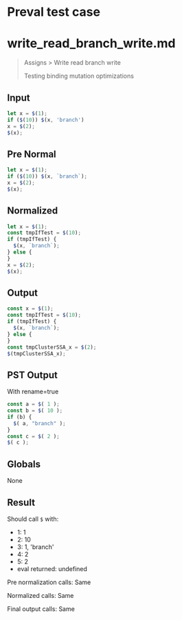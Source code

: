 # Preval test case

# write_read_branch_write.md

> Assigns > Write read branch write
>
> Testing binding mutation optimizations

## Input

`````js filename=intro
let x = $(1);
if ($(10)) $(x, 'branch')
x = $(2);
$(x);
`````

## Pre Normal


`````js filename=intro
let x = $(1);
if ($(10)) $(x, `branch`);
x = $(2);
$(x);
`````

## Normalized


`````js filename=intro
let x = $(1);
const tmpIfTest = $(10);
if (tmpIfTest) {
  $(x, `branch`);
} else {
}
x = $(2);
$(x);
`````

## Output


`````js filename=intro
const x = $(1);
const tmpIfTest = $(10);
if (tmpIfTest) {
  $(x, `branch`);
} else {
}
const tmpClusterSSA_x = $(2);
$(tmpClusterSSA_x);
`````

## PST Output

With rename=true

`````js filename=intro
const a = $( 1 );
const b = $( 10 );
if (b) {
  $( a, "branch" );
}
const c = $( 2 );
$( c );
`````

## Globals

None

## Result

Should call `$` with:
 - 1: 1
 - 2: 10
 - 3: 1, 'branch'
 - 4: 2
 - 5: 2
 - eval returned: undefined

Pre normalization calls: Same

Normalized calls: Same

Final output calls: Same

